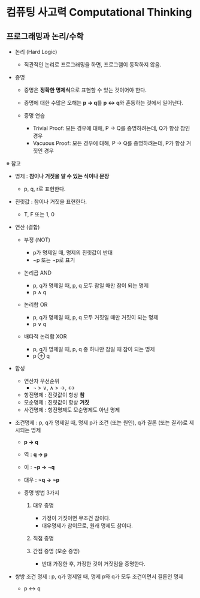 # 컴퓨팅 사고력 Computational Thinking

## 프로그래밍과 논리/수학

- 논리 (Hard Logic)
    - 직관적인 논리로 프로그래밍을 하면, 프로그램이 동작하지 않음.
 
- 증명
    - 증명은 **정확한 명제식**으로 표현할 수 있는 것이어야 한다.
    - 증명에 대한 수많은 오해는 **p -> q**를 **p <-> q**와 혼동하는 것에서 일어난다.
 
    - 증명 연습
        - Trivial Proof: 모든 경우에 대해, P -> Q를 증명하려는데, Q가 항상 참인 경우
        - Vacuous Proof: 모든 경우에 대해, P -> Q를 증명하려는데, P가 항상 거짓인 경우

※ 참고  

- 명제 : **참이나 거짓을 알 수 있는 식이나 문장**
    - p, q, r로 표현한다.

- 진릿값 : 참이나 거짓을 표현한다.
    - T, F 또는 1, 0
 
- 연산 (결합)
    - 부정 (NOT)
        - p가 명제일 때, 명제의 진릿값이 반대
        - ~p 또는 ¬p로 표기
    
    - 논리곱 AND
        - p, q가 명제일 때, p, q 모두 참일 때만 참이 되는 명제
        - p ∧ q
    
    - 논리합 OR
        - p, q가 명제일 때, p, q 모두 거짓일 때만 거짓이 되는 명제
        - p ∨ q
    
    - 배타적 논리합 XOR
        - p, q가 명제일 때, p, q 중 하나만 참일 때 참이 되는 명제
        - p ⊕ q
     
- 합성
    - 연산자 우선순위
        - ¬ > ∨, ∧ > →, ↔
    - 항진명제 : 진릿값이 항상 **참**
    - 모순명제 : 진릿값이 항상 **거짓**
    - 사건명제 : 항진명제도 모순명제도 아닌 명제

- 조건명제 : p, q가 명제일 때, 명제 p가 조건 (또는 원인), q가 결론 (또는 결과)로 제시되는 명제
    - **p → q**
    - 역 : **q → p**
    - 이 : **¬p → ¬q**
    - 대우 : **¬q → ¬p**

    - 증명 방법 3가지
        1. 대우 증명
            - 가정이 거짓이면 무조건 참이다.
            - 대우명제가 참이므로, 원래 명제도 참이다.

        2. 직접 증명

        3. 간접 증명 (모순 증명)
            - 반대 가정한 후, 가정한 것이 거짓임을 증명한다.

- 쌍방 조건 명제 : p, q가 명제일 때, 명제 p와 q가 모두 조건이면서 결론인 명제
    - p ↔ q

